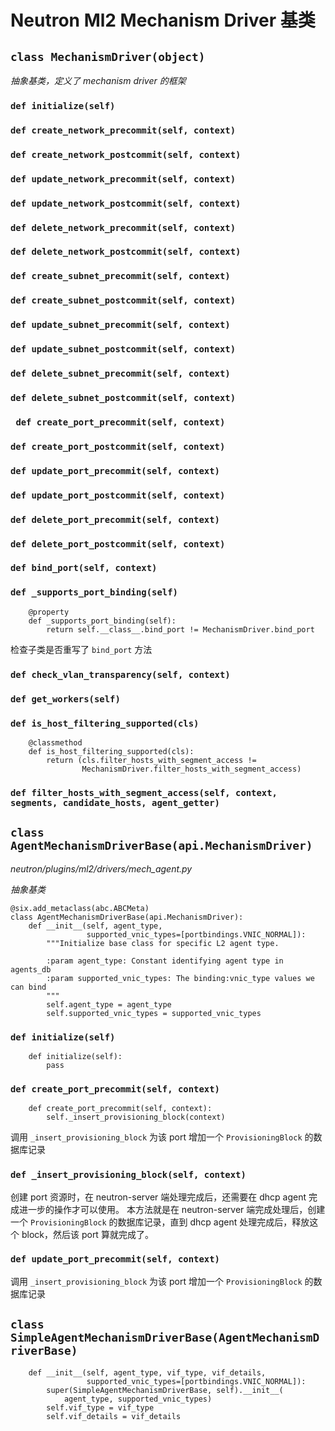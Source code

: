 # Neutron Ml2 Mechanism Driver 基类

## `class MechanismDriver(object)`

*抽象基类，定义了 mechanism driver 的框架*

### `def initialize(self)`

### `def create_network_precommit(self, context)`

### `def create_network_postcommit(self, context)`

### `def update_network_precommit(self, context)`

### `def update_network_postcommit(self, context)`

### `def delete_network_precommit(self, context)`

### `def delete_network_postcommit(self, context)`

### `def create_subnet_precommit(self, context)`

### `def create_subnet_postcommit(self, context)`

### `def update_subnet_precommit(self, context)`

### `def update_subnet_postcommit(self, context)`

### `def delete_subnet_precommit(self, context)`

### `def delete_subnet_postcommit(self, context)`

### ` def create_port_precommit(self, context)`

### `def create_port_postcommit(self, context)`

### `def update_port_precommit(self, context)`

### `def update_port_postcommit(self, context)`

### `def delete_port_precommit(self, context)`

### `def delete_port_postcommit(self, context)`

### `def bind_port(self, context)`

### `def _supports_port_binding(self)`

```
    @property
    def _supports_port_binding(self):
        return self.__class__.bind_port != MechanismDriver.bind_port
```

检查子类是否重写了 `bind_port` 方法

### `def check_vlan_transparency(self, context)`

### `def get_workers(self)`

### `def is_host_filtering_supported(cls)`

```
    @classmethod
    def is_host_filtering_supported(cls):
        return (cls.filter_hosts_with_segment_access !=
                MechanismDriver.filter_hosts_with_segment_access)
```

### `def filter_hosts_with_segment_access(self, context, segments, candidate_hosts, agent_getter)`


## `class AgentMechanismDriverBase(api.MechanismDriver)`

*neutron/plugins/ml2/drivers/mech_agent.py*

*抽象基类*

```
@six.add_metaclass(abc.ABCMeta)
class AgentMechanismDriverBase(api.MechanismDriver):
    def __init__(self, agent_type,
                 supported_vnic_types=[portbindings.VNIC_NORMAL]):
        """Initialize base class for specific L2 agent type.

        :param agent_type: Constant identifying agent type in agents_db
        :param supported_vnic_types: The binding:vnic_type values we can bind
        """
        self.agent_type = agent_type
        self.supported_vnic_types = supported_vnic_types
```

### `def initialize(self)`

```
    def initialize(self):
        pass
```

### `def create_port_precommit(self, context)`

```
    def create_port_precommit(self, context):
        self._insert_provisioning_block(context)
```

调用 `_insert_provisioning_block` 为该 port 增加一个 `ProvisioningBlock` 的数据库记录

### `def _insert_provisioning_block(self, context)`

创建 port 资源时，在 neutron-server 端处理完成后，还需要在 dhcp agent 完成进一步的操作才可以使用。
本方法就是在 neutron-server 端完成处理后，创建一个 `ProvisioningBlock` 的数据库记录，直到 dhcp agent 处理完成后，释放这个 block，然后该 port 算就完成了。

### `def update_port_precommit(self, context)`

调用 `_insert_provisioning_block` 为该 port 增加一个 `ProvisioningBlock` 的数据库记录












## `class SimpleAgentMechanismDriverBase(AgentMechanismDriverBase)`

```
    def __init__(self, agent_type, vif_type, vif_details,
                 supported_vnic_types=[portbindings.VNIC_NORMAL]):
        super(SimpleAgentMechanismDriverBase, self).__init__(
            agent_type, supported_vnic_types)
        self.vif_type = vif_type
        self.vif_details = vif_details
```






















